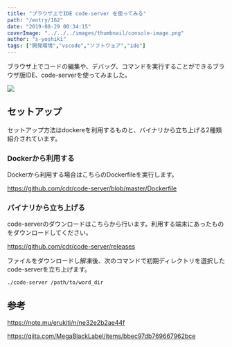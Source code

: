 ```yaml
---
title: "ブラウザ上でIDE code-server を使ってみる"
path: "/entry/162"
date: "2019-08-29 00:34:15"
coverImage: "../../../images/thumbnail/console-image.png"
author: "s-yoshiki"
tags: ["開発環境","vscode","ソフトウェア","ide"]
---
```

ブラウザ上でコードの編集や、デバッグ、コマンドを実行することができるブラウザ版IDE、code-serverを使ってみました。

<img src="https://github.com/cdr/code-server/raw/master/doc/assets/ide.png">

## セットアップ

セットアップ方法はdockereを利用するものと、バイナリから立ち上げる2種類紹介されています。

### Dockerから利用する

Dockerから利用する場合はこちらのDockerfileを実行します。

<a href="https://github.com/cdr/code-server/blob/master/Dockerfile">https://github.com/cdr/code-server/blob/master/Dockerfile</a>

### バイナリから立ち上げる

code-serverのダウンロードはこちらから行います。利用する端末にあったものをダウンロードしてください。

<a href="https://github.com/cdr/code-server/releases">https://github.com/cdr/code-server/releases</a>

ファイルをダウンロードし解凍後、次のコマンドで初期ディレクトリを選択したcode-serverを立ち上げます。

```
./code-server /path/to/word_dir
```

## 参考

<a href="https://note.mu/erukiti/n/ne32e2b2ae44f">https://note.mu/erukiti/n/ne32e2b2ae44f</a>

<a href="https://qiita.com/MegaBlackLabel/items/bbec97db769667962bce">https://qiita.com/MegaBlackLabel/items/bbec97db769667962bce</a>